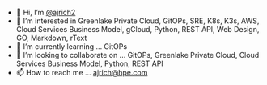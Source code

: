 - 👋 Hi, I’m [@ajrich2](https://github.com/ajrich2/ajrich2)
- 👀 I’m interested in Greenlake Private Cloud, GitOPs, SRE, K8s, K3s, AWS, Cloud Services Business Model, gCloud, Python, REST API, Web Design, GO, Markdown, rText 
- 🌱 I’m currently learning ... GitOPs
- 💞️ I’m looking to collaborate on ... GitOPs, Greenlake Private Cloud, Cloud Services Business Model, Python, REST API
- 📫 How to reach me ... ajrich@hpe.com 

<!---
ajrich2/ajrich2 is a ✨ special ✨ repository because its `README.md` (this file) appears on your GitHub profile.
You can click the Preview link to take a look at your changes.
--->
